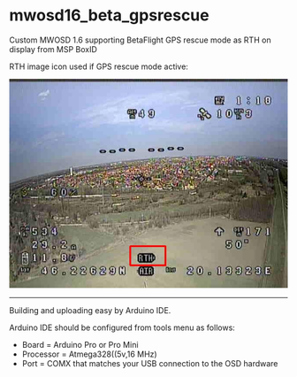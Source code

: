 # mwosd16_beta_gpsrescue
Custom MWOSD 1.6 supporting BetaFlight GPS rescue mode as RTH on display from MSP BoxID

RTH image icon used if GPS rescue mode active:

[![FPV screen showing OSD](images/mwosd_GPS_rescue_RTH_hl.jpg)](https://www.youtube.com/watch?v=93UG_lF-hO0 "FPV screen showing OSD")



***
Building and uploading easy by Arduino IDE.

Arduino IDE should be configured from tools menu as follows:
* Board = Arduino Pro or Pro Mini
* Processor = Atmega328((5v,16 MHz)
* Port = COMX that matches your USB connection to the OSD hardware
 
